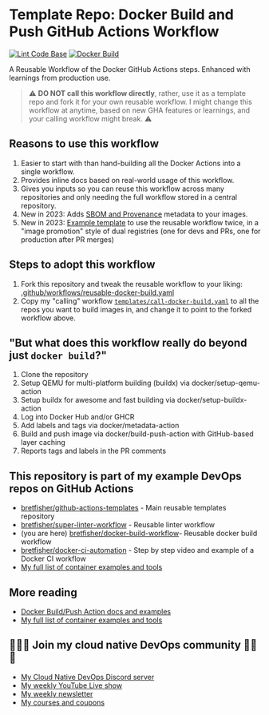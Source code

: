 # Template Repo: Docker Build and Push GitHub Actions Workflow

[![Lint Code Base](https://github.com/BretFisher/docker-build-workflow/actions/workflows/call-super-linter.yaml/badge.svg)](https://github.com/BretFisher/docker-build-workflow/actions/workflows/call-super-linter.yaml)
[![Docker Build](https://github.com/BretFisher/docker-build-workflow/actions/workflows/call-local-docker-build.yaml/badge.svg)](https://github.com/BretFisher/docker-build-workflow/actions/workflows/call-local-docker-build.yaml)

A Reusable Workflow of the Docker GitHub Actions steps. Enhanced with learnings from production use.

> ⚠️ **DO NOT call this workflow directly**, rather, use it as a template repo and fork it for your own reusable workflow. I might change this workflow at anytime, based on new GHA features or learnings, and your calling workflow might break. ⚠️

## Reasons to use this workflow

1. Easier to start with than hand-building all the Docker Actions into a single workflow.
2. Provides inline docs based on real-world usage of this workflow.
3. Gives you inputs so you can reuse this workflow across many repositories and only needing the full workflow stored in a central repository.
4. New in 2023: Adds [SBOM and Provenance](https://docs.docker.com/build/attestations/) metadata to your images.
5. New in 2023: [Example template](./templates/call-docker-build-promote.yaml) to use the reusable workflow twice, in a "image promotion" style of dual registries (one for devs and PRs, one for production after PR merges)

## Steps to adopt this workflow

1. Fork this repository and tweak the reusable workflow to your liking: [.github/workflows/reusable-docker-build.yaml](.github/workflows/reusable-docker-build.yaml)
2. Copy my "calling" workflow [`templates/call-docker-build.yaml`](templates/call-docker-build.yaml) to all the repos you want to build images in, and change it to point to the forked workflow above.

## "But what does this workflow really do beyond just `docker build`?"

1. Clone the repository
2. Setup QEMU for multi-platform building (buildx) via docker/setup-qemu-action
3. Setup buildx for awesome and fast building via docker/setup-buildx-action
4. Log into Docker Hub and/or GHCR
5. Add labels and tags via docker/metadata-action
6. Build and push image via docker/build-push-action with GitHub-based layer caching
7. Reports tags and labels in the PR comments

## This repository is part of my example DevOps repos on GitHub Actions

- [bretfisher/github-actions-templates](https://github.com/BretFisher/github-actions-templates) - Main reusable templates repository
- [bretfisher/super-linter-workflow](https://github.com/BretFisher/super-linter-workflow) - Reusable linter workflow
- (you are here) [bretfisher/docker-build-workflow](https://github.com/BretFisher/docker-build-workflow)- Reusable docker build workflow
- [bretfisher/docker-ci-automation](https://github.com/BretFisher/docker-ci-automation) - Step by step video and example of a Docker CI workflow
- [My full list of container examples and tools](https://github.com/bretfisher)

## More reading

- [Docker Build/Push Action docs and examples](https://docs.docker.com/build/ci/github-actions/)
- [My full list of container examples and tools](https://github.com/bretfisher)

## 🎉🎉🎉 Join my cloud native DevOps community 🎉🎉🎉

- [My Cloud Native DevOps Discord server](https://devops.fan)
- [My weekly YouTube Live show](https://www.youtube.com/@BretFisher)
- [My weekly newsletter](https://www.bretfisher.com/newsletter)
- [My courses and coupons](https://www.bretfisher.com/courses)
